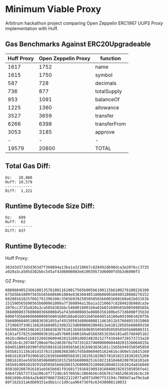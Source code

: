 # Minimum Viable Proxy

Arbitrum hackathon project comparing Open Zeppelin ERC1967 UUPS Proxy implementation with Huff.

## Gas Benchmarks Against ERC20Upgradeable

| Huff Proxy | Open Zeppelin Proxy | function     |
| ---------- | ------------------- | ------------ |
| 1617       | 1752                | name         |
| 1615       | 1750                | symbol       |
| 587        | 728                 | decimals     |
| 736        | 877                 | totalSupply  |
| 953        | 1091                | balanceOf    |
| 1225       | 1360                | allowance    |
| 3527       | 3659                | transfer     |
| 6266       | 6398                | transferFrom |
| 3053       | 3185                | approve      |
| -          | -                   | -            |
| 19579      | 20800               | TOTAL        |

## Total Gas Diff:

```
Oz:   20,800
Huff: 19,579
------------
Diff:  1,221
```

## Runtime Bytecode Size Diff:

```
Oz:   699
Huff:  62
------------
Diff: 637
```

## Runtime Bytecode:

Huff Proxy:

```
363d3d373d3d363d7f360894a13ba1a3210667c828492db98dca3e2076cc3735
a920a3ca505d382bbc545af43d6000803e610039573d6000fd5b3d6000f3
```

OZ Proxy:

```
60806040523661001357610011610017565b005b6100115b6100276100226100
67565b61009f565b565b606061004e8383604051806060016040528060278152
60200161025f602791396100c3565b9392505050565b6001600160a01b03163b
151590565b90565b600061009a7f360894a13ba1a3210667c828492db98dca3e
2076cc3735a920a3ca505d382bbc546001600160a01b031690565b905090565b
3660008037600080366000845af43d6000803e8080156100be573d6000f35b3d
6000fd5b6060600080856001600160a01b0316856040516100e0919061020f56
5b600060405180830381855af49150503d806000811461011b57604051915060
1f19603f3d011682016040523d82523d6000602084013e610120565b60609150
5b50915091506101318683838761013b565b9695505050505050565b60608315
6101af5782516000036101a8576001600160a01b0385163b6101a85760405162
461bcd60e51b815260206004820152601d60248201527f416464726573733a20
63616c6c20746f206e6f6e2d636f6e747261637400000060448201526064015b
60405180910390fd5b50816101b9565b6101b983836101c1565b949350505050
565b8151156101d15781518083602001fd5b8060405162461bcd60e51b815260
040161019f919061022b565b60005b8381101561020657818101518382015260
20016101ee565b50506000910152565b600082516102218184602087016101eb
565b9190910192915050565b602081526000825180602084015261024a816040
8501602087016101eb565b601f01601f1916919091016040019291505056fe41
6464726573733a206c6f772d6c6576656c2064656c65676174652063616c6c20
6661696c6564a264697066735822122077a8973d907f53194c7809d7aaf9e3a0
89f162b31a6db09151edbb1cc1d9caa964736f6c63430008110033
```

